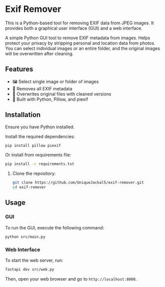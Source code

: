 # Exif Remover

This is a Python-based tool for removing EXIF data from JPEG images. It provides both a graphical user interface (GUI) and a web interface.

A simple Python GUI tool to remove EXIF metadata from images. Helps protect your privacy by stripping personal and location data from photos. You can select individual images or an entire folder, and the original images will be overwritten after cleaning.

## Features
- 🖼 Select single image or folder of images
- 🧹 Removes all EXIF metadata
- 💾 Overwrites original files with cleaned versions
- 🐍 Built with Python, Pillow, and piexif

## Installation

Ensure you have Python installed.

Install the required dependencies:

```bash
pip install pillow piexif
```

Or install from requirements file:

```bash
pip install -r requirements.txt
```

1. Clone the repository:
   ```bash
   git clone https://github.com/UniqueJackal5/exif-remover.git
   cd exif-remover
   ```

## Usage

### GUI

To run the GUI, execute the following command:

```bash
python src/main.py
```

### Web Interface

To start the web server, run:

```bash
fastapi dev src/web.py
```

Then, open your web browser and go to `http://localhost:8000`.
